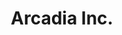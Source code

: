---
layout: projectPageNew
title: 'Arcadia Inc.'
year: 2021
medium: digital simulation
paragraphs:
 - text: |
    Arcadia Inc. is a work of speculative fiction which investigates the commodification of nature through computer-generated landscape photography. In observing context erasure as the main mechanism behind re-programming images with new meanings, the work proposes a new model for obtaining the type of nature imagery meant for brand-based visual communication: a group of virtual beings which photograph scenic beauty in a real-time simulation, organized as a fictional company which produces stock images of natural environments. In an era when visual culture is created increasingly through technological automation, the work raises important questions about the future of image making.<br/><br/>

 - text: |
    You can visit the fictional company's website at <a href="https://arcadia.photography" target="_blank">arcadia.photography</a>, or view an ambient slideshow of the most recent photographs on <a href="https://now.arcadia.photography" target="_blank">Arcadia 𝓝𝓸𝔀</a>.<br/><br/>

#  - text: |
#     Arcadia Inc. was part of <a href="https://www.springbreakartshow.com/" target="_blank">SPRING/BREAK Art Show</a> in New York, as a <a href="https://springbreakartfair.com/collections/lizzy-chiappini-2021" target="_blank">solo show</a> curated by <a href="https://www.lizzy-chiappini.com/" target="_blank">Lizzy Chiappini</a>. For the duration of SPRING/BREAK, all photographs taken by virtual beings within the simulation were uploaded to <a href="https://soft-power.online" target="_blank">https://soft-power.online.</a> You can read the curatorial statement <a href="/assets/images/arcadiainc/softpower.pdf" target="_blank">here. </a><br/><br/>
#  - text: |
#     A previous framing of the project involved a fictional company which claims to offer "context-free landscape photography for the 21st century user". You can learn more about Arcadia Inc. as a company by visiting <a href="http://arcadia-inc.org" target="_blank">http://arcadia-inc.org</a>, or by listening to my <a href="https://vimeo.com/549761951" target="_blank">NYU ITP thesis presentation</a>.<br/><br/>
 - text: |
    <p class="small-paragraph">
    <b>Exhibitions</b><br/>
    2024 &#8212; <a href="https://www.panke.gallery/event/arcadia-inc"> Arcadia Inc. (solo)</a>, at Panke Gallery /rosa, part of <a href="https://vorspiel.berlin/events/arcadia-inc-by-cezar-mocan" target="_blank">Vorspiel Berlin</a>, curated by Robert Sakrowski, Berlin <br/>
    2023 &#8212; <a href="https://www.plexusprojects.org/gui-gooey"> GUI / GOOEY, Plexus Projects</a>, curated by Laura Splan online <br/>
    2022 &#8212; <a href="https://infiniteobjects.com/products/mocan-arcadiainc"> Lumen Prize x Infinite Objects collection </a> <br/>
    2022 &#8212; <a href="https://currentsnewmedia.org/artist/cezar-mocan/" target="_blank">Currents New Media</a>, Santa Fe<br/>
    2022 &#8212; Kampüste Dijital Sanat, Istanbul<br/>
    2022 &#8212; <a href="https://interaccess.org/exhibition/sculpted-our-image-forged-our-minds">Sculpted in Our Image, Forged in Our Minds</a> curated by Tristan Sauer in collaboration with Inter/Access Toronto, online<br/>
    2021 &#8212; SPRING/BREAK Art Show, New York, curated by Lizzy Chiappini<br/>
    2021 &#8212; <a href="https://www.lumenprize.com/2021-student-prize-shortlist/arcadia-inc" target="_blank">Lumen Prize Student Award</a><br/><br/>
    </p>
 - text: |
    <p class="small-paragraph">
    <b>Production Credits</b><br/>
    Emma Brown, sound design <br/>
    Hannah Campbell, voice acting <br/>
    Lizzy Chiappini, curation <br/>
    <br/>
    </p>
 - text: |
    <p class="small-paragraph">
    <b>Related Work</b> <br/>
    <a href="/whatdoesthedesktopwant">What Does the Desktop Want?</a>, a talk I gave at the 2021 Computer Mouse Conference<br/>
    <a href="/hig-metaphor">Human Interface Guidelines (Metaphor)</a>, a two-channel video<br/>
    <a href="/24hrslandscape">24 Hours Relaxing Landscape for Stress Relief</a>, a three channel video
    </p>

images:
 - url: https://player.vimeo.com/video/634060678
   vimeo: true
   description: Ansel A.I., a virtual being working for Arcadia Inc., introduces the project.

 - url: /assets/images/arcadiainc/rosa-2-fix3.png
   description: Exhibition view at Panke Gallery /rosa, Berlin.   

 - url: /assets/images/arcadiainc/now-2.png
   description: Photograph taken by a virtual being, displayed on the now.arcadia.photography website with metadata revealing environmental conditions within the simulation.   

 - url: https://player.vimeo.com/video/627567700
   vimeo: true
   description: Un-edited screen recording of the <i>softpower.exe</i> real-time simulation (video + sound). Time was sped up in this instance of running the simulation – one full day cycle happens in 1 hour.

 - url: /assets/images/arcadiainc/now-1.png
   description: Photograph taken by a virtual being, displayed on the now.arcadia.photography website with metadata revealing environmental conditions within the simulation.

 - url: /assets/images/arcadiainc/kampuste-dijital-sanat.png
   description: Exhibition view, Kampuste Dijital Sanat, Istanbul

 - url: /assets/images/arcadiainc/now-3.png
   description: Photograph taken by a virtual being, displayed on the now.arcadia.photography website with metadata revealing environmental conditions within the simulation.

 - url: /assets/images/arcadiainc/soft-power-still.png
   description: Still from the <i>softpower.exe</i> real-time simulation.

 - url: /assets/images/arcadiainc/currents-1.jpg
   description: Exhibition view, Currents New Media, Santa Fe

 - url: /assets/images/arcadiainc/spring-break-2.png
   description: 32W,560S, UV Print on Aluminum Dibond, 20” x 15” (50.8 x 38.1cm)

#  - url: /assets/images/arcadiainc/simulation-stills.png
#    description: Stills from the <i>softpower.exe</i> real-time simulation.
#  - url: /assets/images/arcadiainc/rosa-1-fix.jpg
#    description: Exhibition view at Panke Gallery /rosa, January 2024.

 - url: /assets/images/arcadiainc/panke-3.png
   description: Exhibition view, Panke Gallery /rosa, Berlin.

 - url: /assets/images/arcadiainc/spring-break-3.png
   description: 1967W,9N, UV Print on Aluminum Dibond, 20” x 15” (50.8 x 38.1cm)

 - url: /assets/images/arcadiainc/spring-break-1.jpg
   description: SPRING/BREAK 2021 installation view; the show curator, Lizzy Chiappini, selected seven photographs taken by the virtual beings to print at high resolution on aluminum dibond, in conjunction with displaying the real-time simulation as a single-channel video of infinite duration. <small>(image by Lizzy Chiappini)</small>

---